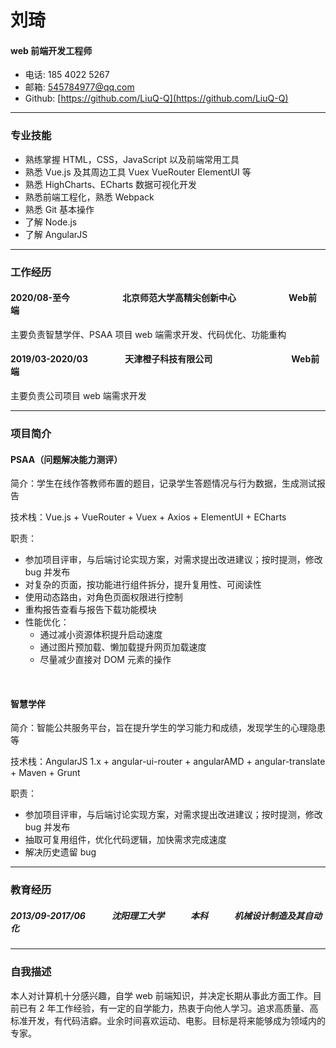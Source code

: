 # 刘琦

#### web 前端开发工程师

* 电话: 185 4022 5267
* 邮箱: 545784977@qq.com
* Github: [https://github.com/LiuQ-Q](https://github.com/LiuQ-Q)

---

### 专业技能

* 熟练掌握 HTML，CSS，JavaScript 以及前端常用工具
* 熟悉 Vue.js 及其周边工具 Vuex VueRouter ElementUI 等
* 熟悉 HighCharts、ECharts 数据可视化开发
* 熟悉前端工程化，熟悉 Webpack
* 熟悉 Git 基本操作
* 了解 Node.js
* 了解 AngularJS

---

### 工作经历

#### 2020/08-至今　　　　　　北京师范大学高精尖创新中心　　　　　　Web前端

主要负责智慧学伴、PSAA 项目 web 端需求开发、代码优化、功能重构

#### 2019/03-2020/03　　　　&nbsp;天津橙子科技有限公司　　　　　　　　　Web前端

主要负责公司项目 web 端需求开发

---

### 项目简介

#### PSAA（问题解决能力测评）

简介：学生在线作答教师布置的题目，记录学生答题情况与行为数据，生成测试报告

技术栈：Vue.js + VueRouter + Vuex + Axios + ElementUI + ECharts

职责：
* 参加项目评审，与后端讨论实现方案，对需求提出改进建议；按时提测，修改 bug 并发布
* 对复杂的页面，按功能进行组件拆分，提升复用性、可阅读性
* 使用动态路由，对角色页面权限进行控制
* 重构报告查看与报告下载功能模块
* 性能优化：
  * 通过减小资源体积提升启动速度
  * 通过图片预加载、懒加载提升网页加载速度
  * 尽量减少直接对 DOM 元素的操作

<br/>

#### 智慧学伴

简介：智能公共服务平台，旨在提升学生的学习能力和成绩，发现学生的心理隐患等

技术栈：AngularJS 1.x + angular-ui-router + angularAMD + angular-translate + Maven + Grunt

职责：
* 参加项目评审，与后端讨论实现方案，对需求提出改进建议；按时提测，修改 bug 并发布
* 抽取可复用组件，优化代码逻辑，加快需求完成速度
* 解决历史遗留 bug

<!-- <br/>

#### 博客项目

简介：主要为个人对前端、服务端相关技术练习，搭建个人网站，记录一些学习内容

链接：[http://liu7.xyz/](http://liu7.xyz/)

职责：

* 使用 Nuxt.js + TypeScript + ElementUI 构建项目前端，使用 webpack 进行项目压缩打包
* 使用 Egg.js + MySql 构建项目服务端
* 使用 Nginx 构建服务器，运行于阿里云服务器 CentOS 操作系统 -->

---

### 教育经历

##### 2013/09-2017/06　　　沈阳理工大学　　　本科　　　机械设计制造及其自动化

---

### 自我描述

本人对计算机十分感兴趣，自学 web 前端知识，并决定长期从事此方面工作。目前已有 2 年工作经验，有一定的自学能力，热衷于向他人学习。追求高质量、高标准开发，有代码洁癖。业余时间喜欢运动、电影。目标是将来能够成为领域内的专家。